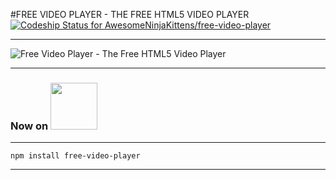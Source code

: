 #FREE VIDEO PLAYER - THE FREE HTML5 VIDEO PLAYER
[ ![Codeship Status for AwesomeNinjaKittens/free-video-player](https://app.codeship.com/projects/513c0de0-71c5-0134-5ca3-7ead778a38d2/status?branch=master)](https://app.codeship.com/projects/178423)
***
![Free Video Player - The Free HTML5 Video Player](http://www.freevideoplayer.org/images/free-video-player-logo.png)
***
### Now on <a href="https://www.npmjs.com/package/free-video-player"><img src="https://www.npmjs.com/static/npm.png" width="75"></a> 
***
```npm install free-video-player```
***